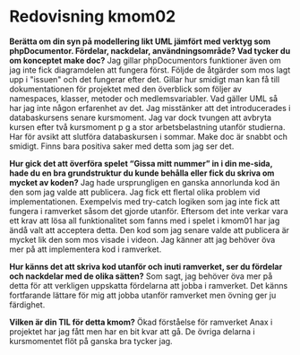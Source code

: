 ---
---
Redovisning kmom02
=========================
**Berätta om din syn på modellering likt UML jämfört med verktyg som phpDocumentor. Fördelar, nackdelar, användningsområde? Vad tycker du om konceptet make doc?**
Jag gillar phpDocumentors funktioner även om jag inte fick diagramdelen att fungera först. Följde de åtgärder som mos lagt upp i "issuen" och det fungerar efter det. Gillar hur smidigt man kan få till dokumentationen för projektet med den överblick som följer av namespaces, klasser, metoder och medlemsvariabler.
Vad gäller UML så har jag inte någon erfarenhet av det. Jag misstänker att det introducerades i databaskursens senare kursmoment. Jag var dock tvungen att avbryta kursen efter två kursmoment p g a stor arbetsbelastning utanför studierna. Har för avsikt att slutföra databaskursen i sommar.
Make doc är snabbt och smidigt. Finns bara positiva saker med detta som jag ser det.

**Hur gick det att överföra spelet “Gissa mitt nummer” in i din me-sida, hade du en bra grundstruktur du kunde behålla eller fick du skriva om mycket av koden?** Jag hade ursprungligen en ganska annorlunda kod än den som jag valde att publicera. Jag fick ett flertal olika problem vid implementationen. Exempelvis med try-catch logiken som jag inte fick att fungera i ramverket såsom det gjorde utanför. Eftersom det inte verkar vara ett krav att lösa all funktionalitet som fanns med i spelet i kmom01 har jag ändå valt att acceptera detta. Den kod som jag senare valde att publicera är mycket lik den som mos visade i videon. Jag känner att jag behöver öva mer på att implementera kod i ramverket.   

**Hur känns det att skriva kod utanför och inuti ramverket, ser du fördelar och nackdelar med de olika sätten?**
Som sagt, jag behöver öva mer på detta för att verkligen uppskatta fördelarna att jobba i ramverket. Det känns fortfarande lättare för mig att jobba utanför ramverket men övning ger ju färdighet.

**Vilken är din TIL för detta kmom?**
Ökad förståelse för ramverket Anax i projektet har jag fått men har en bit kvar att gå. De övriga delarna i kursmomentet flöt på ganska bra tycker jag.   
